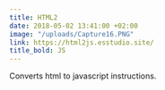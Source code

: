 ```yaml
---
title: HTML2
date: 2018-05-02 13:41:00 +02:00
image: "/uploads/Capture16.PNG"
link: https://html2js.esstudio.site/
title_bold: JS
---
```


Converts html to javascript instructions.